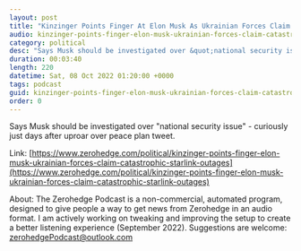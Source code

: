 ```yaml
---
layout: post
title: "Kinzinger Points Finger At Elon Musk As Ukrainian Forces Claim &quot;Catastrophic&quot; Starlink Outages"
audio: kinzinger-points-finger-elon-musk-ukrainian-forces-claim-catastrophic-starlink-outages-0
category: political
desc: "Says Musk should be investigated over &quot;national security issue&quot; - curiously just days after uproar over peace plan tweet."
duration: 00:03:40
length: 220
datetime: Sat, 08 Oct 2022 01:20:00 +0000
tags: podcast
guid: kinzinger-points-finger-elon-musk-ukrainian-forces-claim-catastrophic-starlink-outages-0
order: 0
---
```

Says Musk should be investigated over &quot;national security issue&quot; - curiously just days after uproar over peace plan tweet.

Link: [https://www.zerohedge.com/political/kinzinger-points-finger-elon-musk-ukrainian-forces-claim-catastrophic-starlink-outages](https://www.zerohedge.com/political/kinzinger-points-finger-elon-musk-ukrainian-forces-claim-catastrophic-starlink-outages)

About: The Zerohedge Podcast is a non-commercial, automated program, designed to give people a way to get news from Zerohedge in an audio format.  I am actively working on tweaking and improving the setup to create a better listening experience (September 2022).  Suggestions are welcome: [zerohedgePodcast@outlook.com](mailto:zerohedgePodcast@outlook.com)